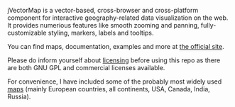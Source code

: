 jVectorMap is a vector-based, cross-browser and cross-platform component for interactive geography-related data visualization on the web. It provides numerious features like smooth zooming and panning, fully-customizable styling, markers, labels and tooltips.

You can find maps, documentation, examples and more at [the official site](http://jvectormap.com/).

Please do inform yourself about [licensing](http://jvectormap.com/licenses-and-pricing/) before using this repo as there are both GNU GPL and commercial licenses available.

For convenience, I have included some of the probably most widely used [maps](http://jvectormap.com/maps/) (mainly European countries, all continents, USA, Canada, India, Russia).
